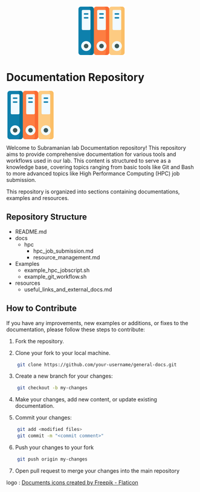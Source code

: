 <p align="center">
    <a href="[https://app.warp.dev/get_warp](https://github.com/Subramanian-Lab/Documentation)">
    <img width="128" height="128" alt="img" src="folder.png">
    </a>
</p>

# Documentation Repository

<img src="folder.png" width="128" height="128" alt="img" align="center" />

Welcome to Subramanian lab Documentation repository! This repository aims to provide comprehensive documentation for various tools and workflows used in our lab. This content is structured to serve as a knowledge base, covering topics ranging from basic tools like Git and Bash to more advanced topics like High Performance Computing (HPC) job submission.

This repository is organized into sections containing documentations, examples and resources.

## Repository Structure

- README.md
- docs
	- hpc
		- hpc_job_submission.md
		- resource_management.md
- Examples
	- example_hpc_jobscript.sh
	- example_git_workflow.sh
- resources
	- useful_links_and_external_docs.md

## How to Contribute
If you have any improvements, new examples or additions, or fixes to the documentation, please follow these steps to contribute:

1. Fork the repository.

2. Clone your fork to your local machine.
```bash
	git clone https://github.com/your-username/general-docs.git
```
3. Create a new branch for your changes:
```bash
	git checkout -b my-changes
```
4. Make your changes, add new content, or update existing documentation.

5. Commit your changes:
```bash
	git add <modified files> 
	git commit -m "<commit comment>"
```

6. Push your changes to your fork
```bash
	git push origin my-changes
```

7. Open pull request to merge your changes into the main repository

logo : <a href="https://www.flaticon.com/free-icons/documents" title="documents icons">Documents icons created by Freepik - Flaticon</a>
